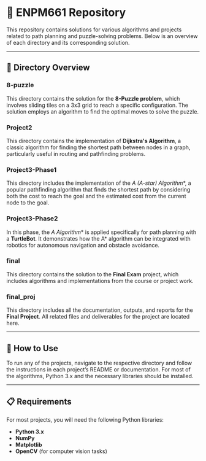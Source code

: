 # 🚀 ENPM661 Repository

This repository contains solutions for various algorithms and projects related to path planning and puzzle-solving problems. Below is an overview of each directory and its corresponding solution.

---

## 📂 Directory Overview

### **8-puzzle**
This directory contains the solution for the **8-Puzzle problem**, which involves sliding tiles on a 3x3 grid to reach a specific configuration. The solution employs an algorithm to find the optimal moves to solve the puzzle.

### **Project2**
This directory contains the implementation of **Dijkstra's Algorithm**, a classic algorithm for finding the shortest path between nodes in a graph, particularly useful in routing and pathfinding problems.

### **Project3-Phase1**
This directory includes the implementation of the **A* (A-star) Algorithm**, a popular pathfinding algorithm that finds the shortest path by considering both the cost to reach the goal and the estimated cost from the current node to the goal.

### **Project3-Phase2**
In this phase, the **A* Algorithm** is applied specifically for path planning with a **TurtleBot**. It demonstrates how the A* algorithm can be integrated with robotics for autonomous navigation and obstacle avoidance.

### **final**
This directory contains the solution to the **Final Exam** project, which includes algorithms and implementations from the course or project work.

### **final_proj**
This directory includes all the documentation, outputs, and reports for the **Final Project**. All related files and deliverables for the project are located here.

---

## 📜 How to Use

To run any of the projects, navigate to the respective directory and follow the instructions in each project’s README or documentation. For most of the algorithms, Python 3.x and the necessary libraries should be installed.

---

## 📋 Requirements

For most projects, you will need the following Python libraries:

- **Python 3.x**
- **NumPy**
- **Matplotlib**
- **OpenCV** (for computer vision tasks)

